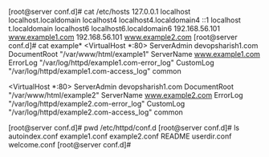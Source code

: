 [root@server conf.d]# cat /etc/hosts
127.0.0.1   localhost localhost.localdomain localhost4 localhost4.localdomain4
::1         localhost t.localdomain localhost6 localhost6.localdomain6
192.168.56.101  www.example1.com
192.168.56.101  www.example2.com
[root@server conf.d]# cat example*
<VirtualHost *:80>
    ServerAdmin devopsharish1.com
    DocumentRoot "/var/www/html/example1"
    ServerName www.example1.com
    ErrorLog "/var/log/httpd/example1.com-error_log"
    CustomLog "/var/log/httpd/example1.com-access_log" common
</VirtualHost>

<VirtualHost *:80>
    ServerAdmin devopsharish1.com
    DocumentRoot "/var/www/html/example2"
    ServerName www.example2.com
    ErrorLog "/var/log/httpd/example2.com-error_log"
    CustomLog "/var/log/httpd/example2.com-access_log" common
</VirtualHost>

[root@server conf.d]# pwd
/etc/httpd/conf.d
[root@server conf.d]# ls
autoindex.conf  example1.conf  example2.conf  README  userdir.conf  welcome.conf
[root@server conf.d]#

